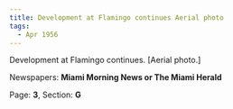 ```yaml
---  
title: Development at Flamingo continues Aerial photo  
tags:  
  - Apr 1956  
---  
```

  
Development at Flamingo continues. [Aerial photo.]  
  
Newspapers: **Miami Morning News or The Miami Herald**  
  
Page: **3**, Section: **G** 
